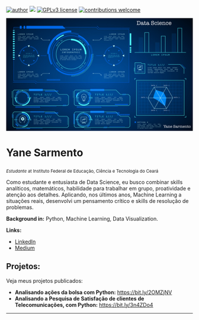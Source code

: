 [![author](https://img.shields.io/badge/author-yanesarmento-red.svg)](https://www.linkedin.com/in/yaneholanda) [![](https://img.shields.io/badge/python-3.9+-blue.svg)](https://www.python.org/downloads/) [![GPLv3 license](https://img.shields.io/badge/License-GPLv3-blue.svg)](http://perso.crans.org/besson/LICENSE.html) [![contributions welcome](https://img.shields.io/badge/contributions-welcome-brightgreen.svg?style=flat)](https://github.com/yaneholanda/datascience/issues)

<p align="center">
  <img src="2461526.jpg" >
</p>

# Yane Sarmento
<sub>*Estudante* at Instituto Federal de Educação, Ciência e Tecnologia do Ceará</sub>

Como estudante e entusiasta de Data Science, eu busco combinar skills analíticos, matemáticos, habilidade para trabalhar em grupo, proatividade e atenção aos detalhes. Aplicando, nos últimos anos, Machine Learning a situações reais, desenvolvi um pensamento crítico e skills de resolução de problemas.


**Background in:** Python, Machine Learning, Data Visualization.

**Links:**
* [LinkedIn](https://www.linkedin.com/in/yaneholanda)
* [Medium](https://www.medium.com/@yanesarmento)


## Projetos:
Veja meus projetos publicados:

* **Analisando ações da bolsa com Python:** https://bit.ly/2OMZjNV
* **Analisando a Pesquisa de Satisfação de clientes de Telecomunicações, com Python:** https://bit.ly/3n4ZDo4

---




